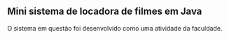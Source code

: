 ## Mini sistema de locadora de filmes em Java
O sistema em questão foi desenvolvido como uma atividade da faculdade.
